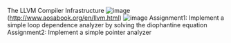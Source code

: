 The LLVM Compiler Infrastructure
![image](https://github.com/user-attachments/assets/68b0f035-3579-41aa-8ec2-42173b0b4347)
(http://www.aosabook.org/en/llvm.html)
![image](https://github.com/user-attachments/assets/c5f97997-5fe3-4bf5-8f7a-f59873190bfe)
Assignment1: Implement a simple loop dependence analyzer by solving the diophantine equation
Assignment2: Implement a simple pointer analyzer
